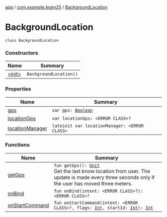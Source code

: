 [app](../../index.md) / [com.example.team25](../index.md) / [BackgroundLocation](./index.md)

# BackgroundLocation

`class BackgroundLocation`

### Constructors

| Name | Summary |
|---|---|
| [&lt;init&gt;](-init-.md) | `BackgroundLocation()` |

### Properties

| Name | Summary |
|---|---|
| [gps](gps.md) | `var gps: `[`Boolean`](https://kotlinlang.org/api/latest/jvm/stdlib/kotlin/-boolean/index.html) |
| [locationGps](location-gps.md) | `var locationGps: <ERROR CLASS>?` |
| [locationManager](location-manager.md) | `lateinit var locationManager: <ERROR CLASS>` |

### Functions

| Name | Summary |
|---|---|
| [getGps](get-gps.md) | `fun getGps(): `[`Unit`](https://kotlinlang.org/api/latest/jvm/stdlib/kotlin/-unit/index.html)<br>Get the last know location from user. The update is made every three seconds only if the user has moved three meters. |
| [onBind](on-bind.md) | `fun onBind(intent: <ERROR CLASS>?): <ERROR CLASS>?` |
| [onStartCommand](on-start-command.md) | `fun onStartCommand(intent: <ERROR CLASS>?, flags: `[`Int`](https://kotlinlang.org/api/latest/jvm/stdlib/kotlin/-int/index.html)`, startId: `[`Int`](https://kotlinlang.org/api/latest/jvm/stdlib/kotlin/-int/index.html)`): `[`Int`](https://kotlinlang.org/api/latest/jvm/stdlib/kotlin/-int/index.html) |
